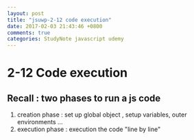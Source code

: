 ```yaml
---
layout: post
title: "jsuwp-2-12 code execution"
date: 2017-02-03 21:43:46 +0800
comments: true
categories: StudyNote javascript udemy
---
```


<!--more-->

# 2-12 Code execution

## Recall : two phases to run a js code
1. creation phase : set up global object , setup variables, outer environments ...
2. execution phase : execution the code "line by line"
